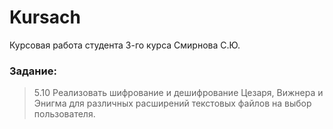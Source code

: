 # Kursach
Курсовая работа студента 3-го курса Смирнова С.Ю.

### Задание:
> 5.10 Реализовать шифрование и дешифрование Цезаря, Вижнера и Энигма для различных расширений текстовых файлов на выбор пользователя.
